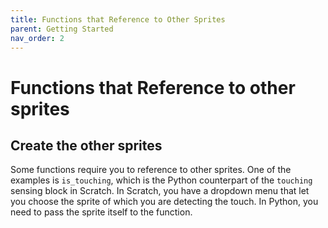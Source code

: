 ```yaml
---
title: Functions that Reference to Other Sprites
parent: Getting Started
nav_order: 2
---
```

# Functions that Reference to other sprites

## Create the other sprites


Some functions require you to reference to other sprites. One of the examples is `is_touching`, which is the Python counterpart of the `touching` sensing block in Scratch. In Scratch, you have a dropdown menu that let you choose the sprite of which you are detecting the touch. In Python, you need to pass the sprite itself to the function. 

## 
